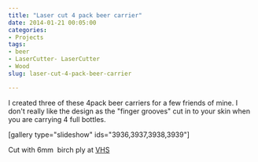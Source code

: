 ```yaml
---
title: "Laser cut 4 pack beer carrier"
date: 2014-01-21 00:05:00
categories:
- Projects
tags:
- beer
- LaserCutter- LaserCutter
- Wood
slug: laser-cut-4-pack-beer-carrier

---
```


I created three of these 4pack beer carriers for a few friends of mine. I don't really like the design as the "finger grooves" cut in to your skin when you are carrying 4 full bottles.

[gallery type="slideshow" ids="3936,3937,3938,3939"]

Cut with 6mm  birch ply at <a href="http://vancouver.hackspace.ca/wp/">VHS</a>
